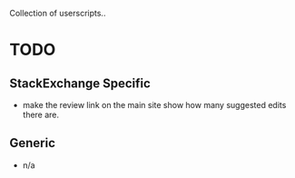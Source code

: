 <p>Collection of userscripts.. </p>
<h1>TODO</h1>
<h2>StackExchange Specific</h2>
<ul>
  <li>make the review link on the main site show how many suggested edits there are.</li>
</ul>
<h2>Generic</h2>
<ul>
  <li>n/a</li>
</ul>